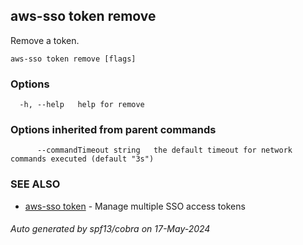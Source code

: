 ## aws-sso token remove

Remove a token.

```
aws-sso token remove [flags]
```

### Options

```
  -h, --help   help for remove
```

### Options inherited from parent commands

```
      --commandTimeout string   the default timeout for network commands executed (default "3s")
```

### SEE ALSO

* [aws-sso token](aws-sso_token.md)	 - Manage multiple SSO access tokens

###### Auto generated by spf13/cobra on 17-May-2024
